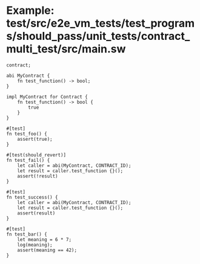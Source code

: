 # Example: test/src/e2e_vm_tests/test_programs/should_pass/unit_tests/contract_multi_test/src/main.sw

```sway
contract;

abi MyContract {
    fn test_function() -> bool;
}

impl MyContract for Contract {
    fn test_function() -> bool {
        true
    }
}

#[test]
fn test_foo() {
    assert(true);
}

#[test(should_revert)]
fn test_fail() {
    let caller = abi(MyContract, CONTRACT_ID);
    let result = caller.test_function {}();
    assert(!result)
}

#[test]
fn test_success() {
    let caller = abi(MyContract, CONTRACT_ID);
    let result = caller.test_function {}();
    assert(result)
}

#[test]
fn test_bar() {
    let meaning = 6 * 7;
    log(meaning);
    assert(meaning == 42);
}

```
